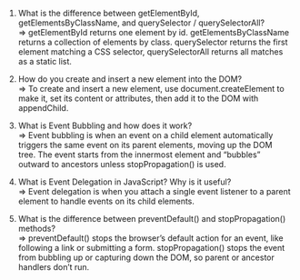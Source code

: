 1. What is the difference between getElementById, getElementsByClassName, and querySelector / querySelectorAll?<br>
   ⇒ getElementById returns one element by id. getElementsByClassName returns a collection of elements by class. querySelector returns the first element matching a CSS selector, querySelectorAll returns all matches as a static list.

2. How do you create and insert a new element into the DOM?<br>
   ⇒ To create and insert a new element, use document.createElement to make it, set its content or attributes, then add it to the DOM with appendChild.

3. What is Event Bubbling and how does it work?<br>
   ⇒ Event bubbling is when an event on a child element automatically triggers the same event on its parent elements, moving up the DOM tree. The event starts from the innermost element and “bubbles” outward to ancestors unless stopPropagation() is used.

4. What is Event Delegation in JavaScript? Why is it useful?<br>
   ⇒ Event delegation is when you attach a single event listener to a parent element to handle events on its child elements.

5. What is the difference between preventDefault() and stopPropagation() methods?<br>
    ⇒ preventDefault() stops the browser’s default action for an event, like following a link or submitting a form. stopPropagation() stops the event from bubbling up or capturing down the DOM, so parent or ancestor handlers don’t run.
